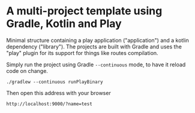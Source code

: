 A multi-project template using Gradle, Kotlin and Play
====================================================

Minimal structure containing a play application ("application") and a kotlin
dependency ("library"). The projects are built with Gradle and uses the "play" plugin
for its support for things like routes compilation.

Simply run the project using Gradle `--continuous` mode, to have it reload
code on change.

```
./gradlew --continuous runPlayBinary
```

Then open this address with your browser
```
http://localhost:9000/?name=test
```